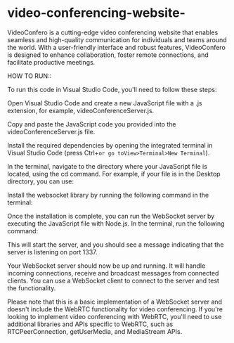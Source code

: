 # video-conferencing-website-
VideoConfero is a cutting-edge video conferencing website that enables seamless and high-quality communication for individuals and teams around the world. With a user-friendly interface and robust features, VideoConfero is designed to enhance collaboration, foster remote connections, and facilitate productive meetings.

HOW TO RUN::


To run this code in Visual Studio Code, you'll need to follow these steps:

Open Visual Studio Code and create a new JavaScript file with a .js extension, for example, videoConferenceServer.js.

Copy and paste the JavaScript code you provided into the videoConferenceServer.js file.

Install the required dependencies by opening the integrated terminal in Visual Studio Code (press Ctrl+`or go toView>Terminal>New Terminal`).

In the terminal, navigate to the directory where your JavaScript file is located, using the cd command. For example, if your file is in the Desktop directory, you can use:


<cd Desktop>

Install the websocket library by running the following command in the terminal:


<npm install websocket>

Once the installation is complete, you can run the WebSocket server by executing the JavaScript file with Node.js. In the terminal, run the following command:


<node videoConferenceServer.js>
This will start the server, and you should see a message indicating that the server is listening on port 1337.

Your WebSocket server should now be up and running. It will handle incoming connections, receive and broadcast messages from connected clients. You can use a WebSocket client to connect to the server and test the functionality.

Please note that this is a basic implementation of a WebSocket server and doesn't include the WebRTC functionality for video conferencing. If you're looking to implement video conferencing with WebRTC, you'll need to use additional libraries and APIs specific to WebRTC, such as RTCPeerConnection, getUserMedia, and MediaStream APIs.
